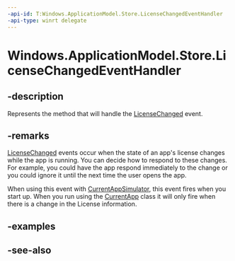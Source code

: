 ```yaml
---
-api-id: T:Windows.ApplicationModel.Store.LicenseChangedEventHandler
-api-type: winrt delegate
---
```

<!-- Delegate syntax.
public delegate void LicenseChangedEventHandler()
-->
# Windows.ApplicationModel.Store.LicenseChangedEventHandler

## -description
Represents the method that will handle the [LicenseChanged](licenseinformation_licensechanged.md) event.


## -remarks
[LicenseChanged](licenseinformation_licensechanged.md) events occur when the state of an app's license changes while the app is running. You can decide how to respond to these changes. For example, you could have the app respond immediately to the change or you could ignore it until the next time the user opens the app.

When using this event with [CurrentAppSimulator](currentappsimulator.md), this event fires when you start up. When you run using the [CurrentApp](currentapp.md) class it will only fire when there is a change in the License information.

## -examples

## -see-also